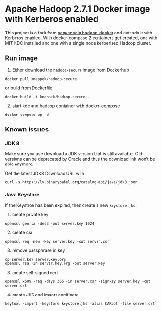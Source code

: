 # Apache Hadoop 2.7.1 Docker image with Kerberos enabled

This project is a fork from [sequenceiq hadoop-docker](https://github.com/sequenceiq/hadoop-docker) 
and extends it with Kerberos enabled. With docker-compose 2 containers get
created, one with MIT KDC installed and one with a single node kerberized
Hadoop cluster.


Run image
---------

1. Either download the `hadoop-secure` image from Dockerhub

```
docker pull knappek/hadoop-secure
```

or build from Dockerfile

```
docker build -t knappek/hadoop-secure .
```

2. start kdc and hadoop container with docker-compose

```
docker-compose up -d
```

Known issues
------------

### JDK 8

Make sure you use download a JDK version that is still available. Old versions can be deprecated by Oracle and thus the download link won't be able anymore.

Get the latest JDK8 Download URL with

```
curl -s https://lv.binarybabel.org/catalog-api/java/jdk8.json
```

### Java Keystore

If the Keystroe has been expired, then create a new `keystore.jks`:

1. create private key

```
openssl genrsa -des3 -out server.key 1024
```

2. create csr

```
openssl req -new -key server.key -out server.csr`
```

3. remove passphrase in key
```
cp server.key server.key.org
openssl rsa -in server.key.org -out server.key
```

3. create self-signed cert
```
openssl x509 -req -days 365 -in server.csr -signkey server.key -out server.crt
```

4. create JKS and import certificate
```
keytool -import -keystore keystore.jks -alias CARoot -file server.crt`
```

